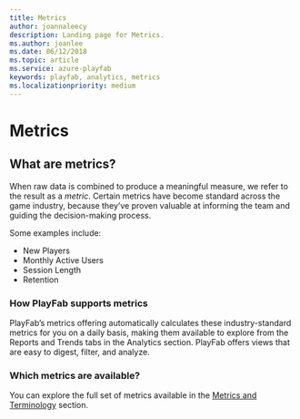 ```yaml
---
title: Metrics
author: joannaleecy
description: Landing page for Metrics.
ms.author: joanlee
ms.date: 06/12/2018
ms.topic: article
ms.service: azure-playfab
keywords: playfab, analytics, metrics
ms.localizationpriority: medium
---
```


# Metrics

## What are metrics?

When raw data is combined to produce a meaningful measure, we refer to the result as a *metric*. Certain metrics have become standard across the game industry, because they’ve proven valuable at informing the team and guiding the decision-making process.

Some examples include:
  
- New Players  
- Monthly Active Users  
- Session Length  
- Retention  

### How PlayFab supports metrics

PlayFab’s metrics offering automatically calculates these industry-standard metrics for you on a daily basis, making them available to explore from the Reports and Trends tabs in the Analytics section. PlayFab offers views that are easy to digest, filter, and analyze.  

### Which metrics are available?

You can explore the full set of metrics available in the [Metrics and Terminology](metrics-and-terminology.md) section.
